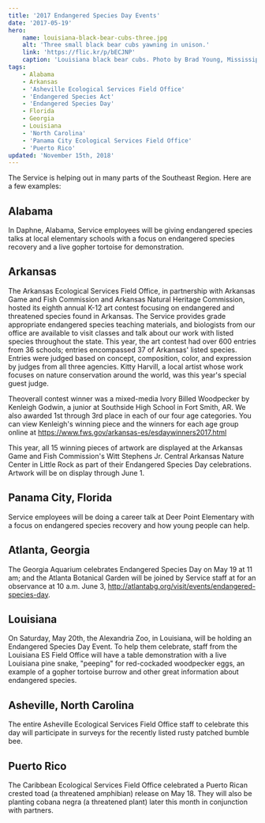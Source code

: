 ```yaml
---
title: '2017 Endangered Species Day Events'
date: '2017-05-19'
hero:
    name: louisiana-black-bear-cubs-three.jpg
    alt: 'Three small black bear cubs yawning in unison.'
    link: 'https://flic.kr/p/bECJNP'
    caption: 'Louisiana black bear cubs. Photo by Brad Young, Mississippi Department of Wildlife, Fisheries and Parks.'
tags:
    - Alabama
    - Arkansas
    - 'Asheville Ecological Services Field Office'
    - 'Endangered Species Act'
    - 'Endangered Species Day'
    - Florida
    - Georgia
    - Louisiana
    - 'North Carolina'
    - 'Panama City Ecological Services Field Office'
    - 'Puerto Rico'
updated: 'November 15th, 2018'
---
```


The Service is helping out in many parts of the Southeast Region. Here are a few examples:

## Alabama

In Daphne, Alabama, Service employees will be giving endangered species talks at local elementary schools with a focus on endangered species recovery and a live gopher tortoise for demonstration.  

## Arkansas

The Arkansas Ecological Services Field Office, in partnership with Arkansas Game and Fish Commission and Arkansas Natural Heritage Commission, hosted its eighth annual K-12 art contest focusing on endangered and threatened species found in Arkansas. The Service provides  grade appropriate endangered species teaching materials, and biologists from our office are available to visit classes and talk about our work with listed species throughout the state. This year, the art contest had over 600 entries from 36 schools; entries encompassed 37 of Arkansas' listed species. Entries were judged based on concept, composition, color, and expression by judges from all three agencies. Kitty Harvill, a local artist whose work focuses on nature conservation around the world, was this year's special guest judge. 

Theoverall contest winner  was a mixed-media Ivory Billed Woodpecker by Kenleigh Godwin, a junior at Southside High School in Fort Smith, AR. We also awarded 1st through 3rd place in each of our four age categories. You can view Kenleigh's winning piece and the winners for each age group online at https://www.fws.gov/arkansas-es/esdaywinners2017.html

This year, all 15 winning pieces of artwork are displayed at the Arkansas Game and Fish Commission's Witt Stephens Jr. Central Arkansas Nature Center in Little Rock as part of their Endangered Species Day celebrations. Artwork will be on display through June 1.

## Panama City, Florida

Service employees will be doing a career talk at Deer Point Elementary with a focus on endangered species recovery and how young people can help.

## Atlanta, Georgia

The Georgia Aquarium celebrates Endangered Species Day on May 19 at 11 am; and the Atlanta Botanical Garden will be joined by Service staff at for an observance at 10 a.m. June 3, http://atlantabg.org/visit/events/endangered-species-day.

## Louisiana

On Saturday, May 20th, the Alexandria Zoo, in Louisiana, will be holding an Endangered Species Day Event. To help them celebrate, staff from the Louisiana ES Field Office will have a table demonstration with a live Louisiana pine snake, "peeping" for red-cockaded woodpecker eggs, an example of a gopher tortoise burrow and other great information about endangered species.

## Asheville, North Carolina

The entire Asheville Ecological Services Field Office staff to celebrate this day will participate in surveys for the recently listed rusty patched bumble bee.

## Puerto Rico

The Caribbean Ecological Services Field Office celebrated a Puerto Rican crested toad (a threatened amphibian) release on May 18.  They will also be planting cobana negra (a threatened plant) later this month in conjunction with partners.
